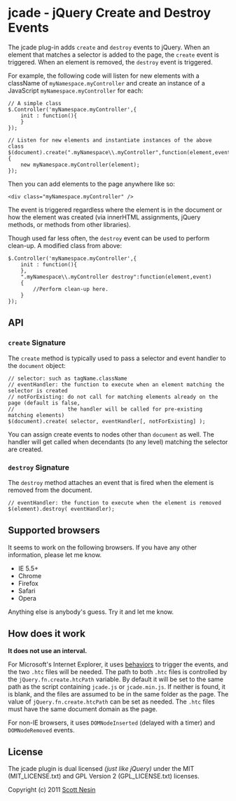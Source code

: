 # jcade - jQuery Create and Destroy Events

The jcade plug-in adds `create` and `destroy` events to jQuery. When an element that matches a selector is added to the page, the `create` event is triggered. When an element is removed, the `destroy` event is triggered.

For example, the following code will listen for new elements with a className of `myNamespace.myController` and create an instance of a JavaScript `myNamespace.myController` for each:

    // A simple class
    $.Controller('myNamespace.myController',{
        init : function(){
        }
    });
    
    // Listen for new elements and instantiate instances of the above class
    $(document).create(".myNamespace\\.myController",function(element,event){
        new myNamespace.myController(element);
    });

Then you can add elements to the page anywhere like so:

    <div class="myNamespace.myController" />
  
The event is triggered regardless where the element is in the document or how the element was created (via innerHTML assignments, jQuery methods, or methods from other libraries).

Though used far less often, the `destroy` event can be used to perform clean-up. A modified class from above:

    $.Controller('myNamespace.myController',{
        init : function(){
        },
        ".myNamespace\\.myController destroy":function(element,event)
        {
            //Perform clean-up here.
        }
    });

## API

### `create` Signature

The `create` method is typically used to pass a selector and event handler to the `document` object:

    // selector: such as tagName.className
    // eventHandler: the function to execute when an element matching the selector is created
    // notForExisting: do not call for matching elements already on the page (default is false, 
    //                 the handler will be called for pre-existing matching elements)
    $(document).create( selector, eventHandler[, notForExisting] );

You can assign create events to nodes other than `document` as well. The handler will get called when decendants (to any level) matching the selector are created.

### `destroy` Signature

The `destroy` method attaches an event that is fired when the element is removed from the document.

    // eventHandler: the function to execute when the element is removed
    $(element).destroy( eventHandler);

## Supported browsers

It seems to work on the following browsers. If you have any other information, please let me know.
* IE 5.5+
* Chrome
* Firefox
* Safari
* Opera

Anything else is anybody's guess. Try it and let me know.

## How does it work

**It does not use an interval.**

For Microsoft's Internet Explorer, it uses [behaviors](http://msdn.microsoft.com/en-us/library/ms531018\(v=VS.85\).aspx) to trigger the events, and the two `.htc` files will be needed. The path to both `.htc` files is controlled by the `jQuery.fn.create.htcPath` variable. By default it will be set to the same path as the script containing `jcade.js` or `jcade.min.js`. If neither is found, it is blank, and the files are assumed to be in the same folder as the page. The value of `jQuery.fn.create.htcPath` can be set as needed. The `.htc` files must have the same document domain as the page.

For non-IE browsers, it uses `DOMNodeInserted` (delayed with a timer) and `DOMNodeRemoved` events.

## License

The jcade plugin is dual licensed *(just like jQuery)* under the MIT (MIT\_LICENSE.txt) and GPL Version 2 (GPL\_LICENSE.txt) licenses.

Copyright (c) 2011 [Scott Nesin](http://scottnesin.com/)
